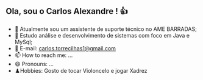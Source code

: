 ## Ola, sou o Carlos Alexandre ! 👍

- 🔭 Atualmente sou um assistente de suporte técnico no AME BARRADAS;
- 🌱 Estudo análise e desenvolvimento de sistemas com foco em Java e MySql;
- 💬 E-mail: carlos.torrecilhas1@gmail.com
- 📫 How to reach me: ...
- 😄 Pronouns: ...
- ♟️Hobbies: Gosto de tocar Violoncelo e jogar Xadrez

